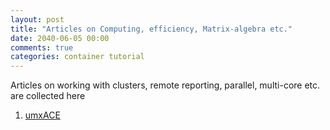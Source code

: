 ```yaml
---
layout: post
title: "Articles on Computing, efficiency, Matrix-algebra etc."
date: 2040-06-05 00:00
comments: true
categories: container tutorial
---
```


<a name="top"></a>
Articles on working with clusters, remote reporting, parallel, multi-core etc. are collected here

1. [umxACE](http://tbates.github.io/models/twins/2020/05/06/Twins-umxACE.html)
